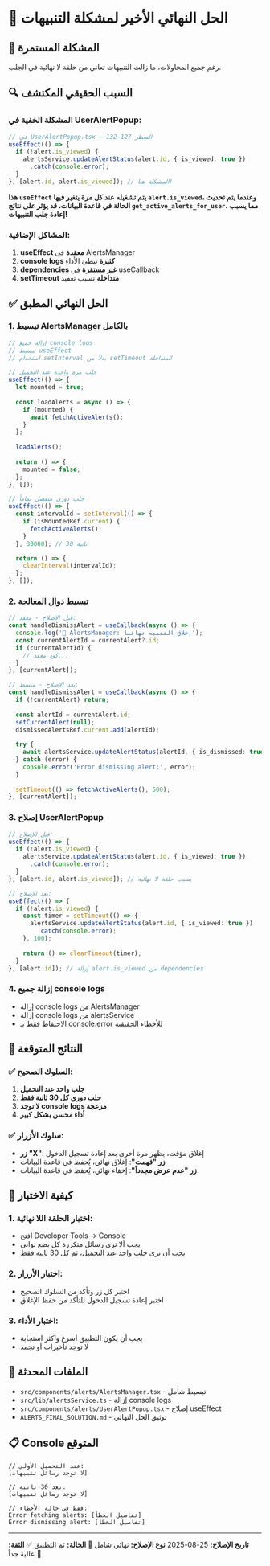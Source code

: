 # 🎯 الحل النهائي الأخير لمشكلة التنبيهات

## 🚨 المشكلة المستمرة
رغم جميع المحاولات، ما زالت التنبيهات تعاني من حلقة لا نهائية في الجلب.

## 🔍 السبب الحقيقي المكتشف

### المشكلة الخفية في UserAlertPopup:
```typescript
// في UserAlertPopup.tsx - السطر 127-132
useEffect(() => {
  if (!alert.is_viewed) {
    alertsService.updateAlertStatus(alert.id, { is_viewed: true })
      .catch(console.error);
  }
}, [alert.id, alert.is_viewed]); // المشكلة هنا!
```

**هذا `useEffect` يتم تشغيله عند كل مرة يتغير فيها `alert.is_viewed`، وعندما يتم تحديث الحالة في قاعدة البيانات، قد يؤثر على نتائج `get_active_alerts_for_user`، مما يسبب إعادة جلب التنبيهات!**

### المشاكل الإضافية:
1. **useEffect معقدة** في AlertsManager
2. **console logs كثيرة** تبطئ الأداء
3. **dependencies غير مستقرة** في useCallback
4. **setTimeout متداخلة** تسبب تعقيد

## ✅ الحل النهائي المطبق

### 1. تبسيط AlertsManager بالكامل
```typescript
// إزالة جميع console logs
// تبسيط useEffect
// استخدام setInterval بدلاً من setTimeout المتداخلة

// جلب مرة واحدة عند التحميل
useEffect(() => {
  let mounted = true;
  
  const loadAlerts = async () => {
    if (mounted) {
      await fetchActiveAlerts();
    }
  };
  
  loadAlerts();
  
  return () => {
    mounted = false;
  };
}, []);

// جلب دوري منفصل تماماً
useEffect(() => {
  const intervalId = setInterval(() => {
    if (isMountedRef.current) {
      fetchActiveAlerts();
    }
  }, 30000); // 30 ثانية

  return () => {
    clearInterval(intervalId);
  };
}, []);
```

### 2. تبسيط دوال المعالجة
```typescript
// قبل الإصلاح - معقد:
const handleDismissAlert = useCallback(async () => {
  console.log('🔔 AlertsManager: إغلاق التنبيه نهائياً');
  const currentAlertId = currentAlert?.id;
  if (currentAlertId) {
    // كود معقد...
  }
}, [currentAlert]);

// بعد الإصلاح - مبسط:
const handleDismissAlert = useCallback(async () => {
  if (!currentAlert) return;
  
  const alertId = currentAlert.id;
  setCurrentAlert(null);
  dismissedAlertsRef.current.add(alertId);
  
  try {
    await alertsService.updateAlertStatus(alertId, { is_dismissed: true });
  } catch (error) {
    console.error('Error dismissing alert:', error);
  }
  
  setTimeout(() => fetchActiveAlerts(), 500);
}, [currentAlert]);
```

### 3. إصلاح UserAlertPopup
```typescript
// قبل الإصلاح:
useEffect(() => {
  if (!alert.is_viewed) {
    alertsService.updateAlertStatus(alert.id, { is_viewed: true })
      .catch(console.error);
  }
}, [alert.id, alert.is_viewed]); // يسبب حلقة لا نهائية

// بعد الإصلاح:
useEffect(() => {
  if (!alert.is_viewed) {
    const timer = setTimeout(() => {
      alertsService.updateAlertStatus(alert.id, { is_viewed: true })
        .catch(console.error);
    }, 100);
    
    return () => clearTimeout(timer);
  }
}, [alert.id]); // إزالة alert.is_viewed من dependencies
```

### 4. إزالة جميع console logs
- إزالة console logs من AlertsManager
- إزالة console logs من alertsService
- الاحتفاظ فقط بـ console.error للأخطاء الحقيقية

## 🎯 النتائج المتوقعة

### ✅ السلوك الصحيح:
1. **جلب واحد عند التحميل**
2. **جلب دوري كل 30 ثانية فقط**
3. **لا توجد console logs مزعجة**
4. **أداء محسن بشكل كبير**

### ✅ سلوك الأزرار:
- **زر "X"**: إغلاق مؤقت، يظهر مرة أخرى بعد إعادة تسجيل الدخول
- **زر "فهمت"**: إغلاق نهائي، يُحفظ في قاعدة البيانات
- **زر "عدم عرض مجدداً"**: إخفاء نهائي، يُحفظ في قاعدة البيانات

## 🧪 كيفية الاختبار

### 1. اختبار الحلقة اللا نهائية:
- افتح Developer Tools → Console
- يجب ألا ترى رسائل متكررة كل بضع ثواني
- يجب أن ترى جلب واحد عند التحميل، ثم كل 30 ثانية فقط

### 2. اختبار الأزرار:
- اختبر كل زر وتأكد من السلوك الصحيح
- اختبر إعادة تسجيل الدخول للتأكد من حفظ الإغلاق

### 3. اختبار الأداء:
- يجب أن يكون التطبيق أسرع وأكثر استجابة
- لا توجد تأخيرات أو تجمد

## 🔧 الملفات المحدثة

- `src/components/alerts/AlertsManager.tsx` - تبسيط شامل
- `src/lib/alertsService.ts` - إزالة console logs
- `src/components/alerts/UserAlertPopup.tsx` - إصلاح useEffect
- `ALERTS_FINAL_SOLUTION.md` - توثيق الحل النهائي

## 📋 Console المتوقع

```
// عند التحميل الأولي:
[لا توجد رسائل تنبيهات]

// بعد 30 ثانية:
[لا توجد رسائل تنبيهات]

// فقط في حالة الأخطاء:
Error fetching alerts: [تفاصيل الخطأ]
Error dismissing alert: [تفاصيل الخطأ]
```

---
**تاريخ الإصلاح:** 25-08-2025
**نوع الإصلاح:** نهائي شامل 🎯
**الحالة:** تم التطبيق ✅
**الثقة:** عالية جداً 💯
